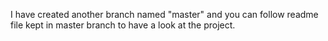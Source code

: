 I have created another branch named "master" and you can follow readme file kept in master branch to have a look at the project.
